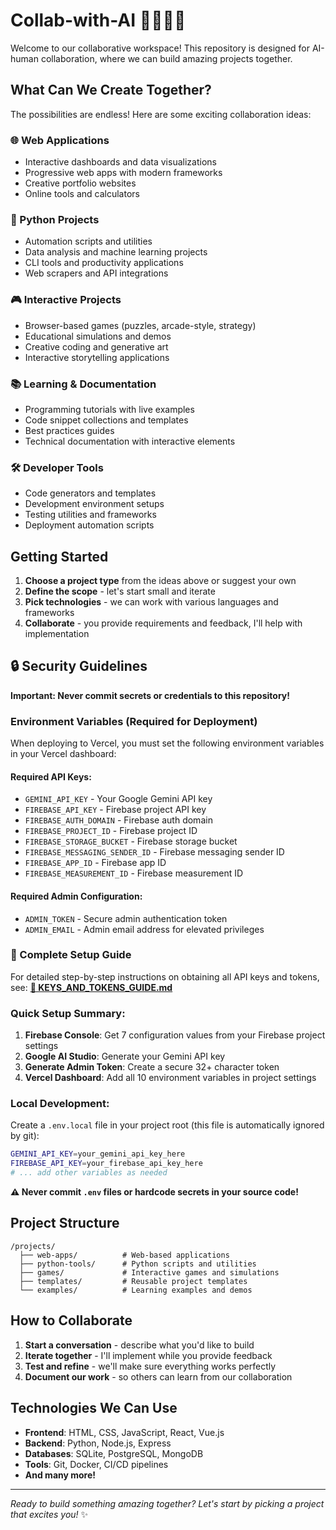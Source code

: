 # Collab-with-AI 🤖🤝👨‍💻

Welcome to our collaborative workspace! This repository is designed for AI-human collaboration, where we can build amazing projects together.

## What Can We Create Together?

The possibilities are endless! Here are some exciting collaboration ideas:

### 🌐 Web Applications
- Interactive dashboards and data visualizations
- Progressive web apps with modern frameworks
- Creative portfolio websites
- Online tools and calculators

### 🐍 Python Projects
- Automation scripts and utilities
- Data analysis and machine learning projects
- CLI tools and productivity applications
- Web scrapers and API integrations

### 🎮 Interactive Projects
- Browser-based games (puzzles, arcade-style, strategy)
- Educational simulations and demos
- Creative coding and generative art
- Interactive storytelling applications

### 📚 Learning & Documentation
- Programming tutorials with live examples
- Code snippet collections and templates
- Best practices guides
- Technical documentation with interactive elements

### 🛠️ Developer Tools
- Code generators and templates
- Development environment setups
- Testing utilities and frameworks
- Deployment automation scripts

## Getting Started

1. **Choose a project type** from the ideas above or suggest your own
2. **Define the scope** - let's start small and iterate
3. **Pick technologies** - we can work with various languages and frameworks
4. **Collaborate** - you provide requirements and feedback, I'll help with implementation

## 🔒 Security Guidelines

**Important: Never commit secrets or credentials to this repository!**

### Environment Variables (Required for Deployment)

When deploying to Vercel, you must set the following environment variables in your Vercel dashboard:

#### Required API Keys:
- `GEMINI_API_KEY` - Your Google Gemini API key
- `FIREBASE_API_KEY` - Firebase project API key
- `FIREBASE_AUTH_DOMAIN` - Firebase auth domain
- `FIREBASE_PROJECT_ID` - Firebase project ID
- `FIREBASE_STORAGE_BUCKET` - Firebase storage bucket
- `FIREBASE_MESSAGING_SENDER_ID` - Firebase messaging sender ID
- `FIREBASE_APP_ID` - Firebase app ID
- `FIREBASE_MEASUREMENT_ID` - Firebase measurement ID

#### Required Admin Configuration:
- `ADMIN_TOKEN` - Secure admin authentication token
- `ADMIN_EMAIL` - Admin email address for elevated privileges

### 📖 Complete Setup Guide

For detailed step-by-step instructions on obtaining all API keys and tokens, see:
**[🔐 KEYS_AND_TOKENS_GUIDE.md](./KEYS_AND_TOKENS_GUIDE.md)**

### Quick Setup Summary:

1. **Firebase Console**: Get 7 configuration values from your Firebase project settings
2. **Google AI Studio**: Generate your Gemini API key
3. **Generate Admin Token**: Create a secure 32+ character token
4. **Vercel Dashboard**: Add all 10 environment variables in project settings

### Local Development:

Create a `.env.local` file in your project root (this file is automatically ignored by git):

```bash
GEMINI_API_KEY=your_gemini_api_key_here
FIREBASE_API_KEY=your_firebase_api_key_here
# ... add other variables as needed
```

**⚠️ Never commit `.env` files or hardcode secrets in your source code!**

## Project Structure

```
/projects/
  ├── web-apps/          # Web-based applications
  ├── python-tools/      # Python scripts and utilities
  ├── games/             # Interactive games and simulations
  ├── templates/         # Reusable project templates
  └── examples/          # Learning examples and demos
```

## How to Collaborate

1. **Start a conversation** - describe what you'd like to build
2. **Iterate together** - I'll implement while you provide feedback
3. **Test and refine** - we'll make sure everything works perfectly
4. **Document our work** - so others can learn from our collaboration

## Technologies We Can Use

- **Frontend**: HTML, CSS, JavaScript, React, Vue.js
- **Backend**: Python, Node.js, Express
- **Databases**: SQLite, PostgreSQL, MongoDB
- **Tools**: Git, Docker, CI/CD pipelines
- **And many more!**

---

*Ready to build something amazing together? Let's start by picking a project that excites you!* ✨